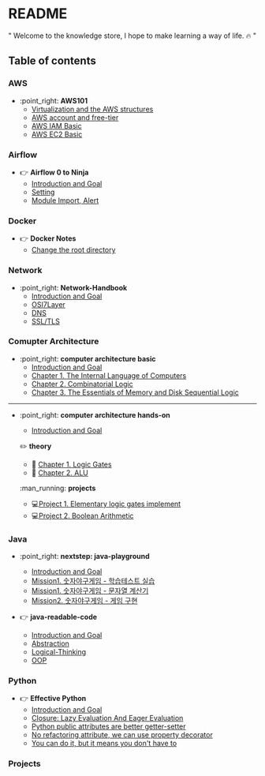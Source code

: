 # README

" Welcome to the knowledge store, I hope to make learning a way of life. :fire: "

## Table of contents

### AWS

* :point\_right: **AWS101**
  * [Virtualization and the AWS structures](aws/aws101/cloud_basic_vm.md)
  * [AWS account and free-tier](aws/aws101/account_freetier.md)
  * [AWS IAM Basic](aws/aws101/iam_basic.md)
  * [AWS EC2 Basic](aws/aws101/iam_basic.md)


### Airflow

* :point_right: **Airflow 0 to Ninja**
  * [Introduction and Goal](airflow/ninja/README.md)
  * [Setting](airflow/ninja/tutorial.md)
  * [Module Import, Alert](airflow/ninja/basic.md)


### Docker

* :point_right: **Docker Notes**
  * [Change the root directory](docker/docker_story/change_root_directory.md)



### Network

* :point\_right: **Network-Handbook**
  * [Introduction and Goal](network/network-handbook/)
  * [OSI7Layer](network/network-handbook/osi7layer.md)
  * [DNS](network/network-handbook/dns.md)
  * [SSL/TLS](network/network-handbook/ssl_tls.md)

### Comupter Architecture

* :point\_right: **computer architecture basic**
  * [Introduction and Goal](comupter-architecture/computer-architecture-scratch/)
  * [Chapter 1. The Internal Language of Computers](comupter-architecture/computer-architecture-scratch/section1.md)
  * [Chapter 2. Combinatorial Logic](comupter-architecture/computer-architecture-scratch/section2.md)
  * [Chapter 3. The Essentials of Memory and Disk Sequential Logic](comupter-architecture/computer-architecture-scratch/section3.md)

***

*   :point\_right: **computer architecture hands-on**

    * [Introduction and Goal](comupter-architecture/computer-architecture-hands-on/)

    :pencil2: **theory**

    * :pencil: [Chapter 1. Logic Gates](comupter-architecture/computer-architecture-hands-on/chapter1.md)
    * :pencil: [Chapter 2. ALU](comupter-architecture/computer-architecture-hands-on/chapter2.md)

    :man\_running: **projects**

    * :computer:[Project 1. Elementary logic gates implement](comupter-architecture/computer-architecture-hands-on/project1.md)
    * :computer:[Project 2. Boolean Arithmetic](comupter-architecture/computer-architecture-hands-on/project2.md)

### Java

* :point\_right: **nextstep: java-playground**
  * [Introduction and Goal](java/nextstep:java-playground/)
  * [Mission1. 숫자야구게임 - 학습테스트 실습](java/nextstep:java-playground/mission1-1.md)
  * [Mission1. 숫자야구게임 - 문자열 계산기](java/nextstep:java-playground/mission1-2.md)
  * [Mission2. 숫자야구게임 - 게임 구현](java/nextstep:java-playground/mission2-1.md)


* :point_right: **java-readable-code**
  * [Introduction and Goal](java/readable-code/README.md)
  * [Abstraction](java/readable-code/abstract.md)
  * [Logical-Thinking](java/readable-code/logical_thinking.md)
  * [OOP](java/readable-code/oop.md)


### Python

* :point_right: **Effective Python**
  * [Introduction and Goal](python/better-python-code51/README.md)
  * [Closure: Lazy Evaluation And Eager Evaluation](python/better-python-code51/lazy_evaluation.md)
  * [Python public attributes are better getter-setter](python/effective-python-2nd/attributes.md)
  * [No refactoring attribute, we can use property decorator](python/effective-python-2nd/property.md)
  * [You can do it, but it means you don't have to](python/better-python-code51/chapter5.md)


### Projects
